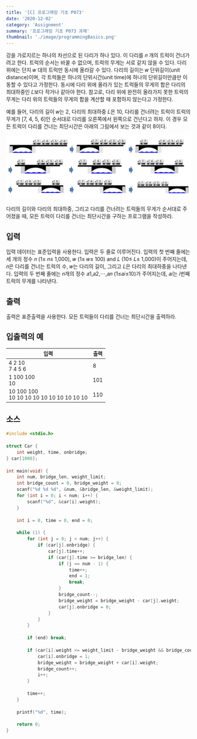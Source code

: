 ```yaml
---
title: '[C] 프로그래밍 기초 P073'
date: '2020-12-02'
category: 'Assignment'
summary: '프로그래밍 기초 P073 과제'
thumbnail: './image/programmingBasics.png'
---
```

강을 가로지르는 하나의 차선으로 된 다리가 하나 있다. 이 다리를 𝑛 개의 트럭이 건너가려고 한다. 트럭의 순서는 바꿀 수 없으며, 트럭의 무게는 서로 같지 않을 수 있다. 다리 위에는 단지 𝑤 대의 트럭만 동시에 올라갈 수 있다. 다리의 길이는 𝑤 단위길이(unit distance)이며, 각 트럭들은 하나의 단위시간(unit time)에 하나의 단위길이만큼만 이동할 수 있다고 가정한다. 동시에 다리 위에 올라가 있는 트럭들의 무게의 합은 다리의 최대하중인 𝐿보다 작거나 같아야 한다. 참고로, 다리 위에 완전히 올라가지 못한 트럭의 무게는 다리 위의 트럭들의 무게의 합을 계산할 때 포함하지 않는다고 가정한다.

예를 들어, 다리의 길이 𝑤는 2, 다리의 최대하중 𝐿은 10, 다리를 건너려는 트럭이 트럭의 무게가 [7, 4, 5, 6]인 순서대로 다리를 오른쪽에서 왼쪽으로 건넌다고 하자. 이 경우 모든 트럭이 다리를 건너는 최단시간은 아래의 그림에서 보는 것과 같이 8이다.

![Problem](./image/pba/p073.jpg)

다리의 길이와 다리의 최대하중, 그리고 다리를 건너려는 트럭들의 무게가 순서대로 주어졌을 때, 모든 트럭이 다리를 건너는 최단시간을 구하는 프로그램을 작성하라.

## 입력
입력 데이터는 표준입력을 사용한다. 입력은 두 줄로 이루어진다. 입력의 첫 번째 줄에는 세 개의 정수 𝑛 (1≤ 𝑛≤ 1,000), 𝑤 (1≤ 𝑤≤ 100) and 𝐿 (10≤ 𝐿≤ 1,000)이 주어지는데, 𝑛은 다리를 건너는 트럭의 수, 𝑤는 다리의 길이, 그리고 𝐿은 다리의 최대하중을 나타낸다. 입력의 두 번째 줄에는 𝑛개의 정수 𝑎1,𝑎2,⋯,𝑎𝑛 (1≤𝑎𝑖≤10)가 주어지는데, 𝑎𝑖는 𝑖번째 트럭의 무게를 나타낸다.

## 출력
출력은 표준출력을 사용한다. 모든 트럭들이 다리를 건너는 최단시간을 출력하라.


## 입출력의 예

|입력|출력|
|---|---|
|4 2 10<br>7 4 5 6|8|
|1 100 100<br>10|101|
|10 100 100<br>10 10 10 10 10 10 10 10 10 10|110|

## 소스

```c
#include <stdio.h>

struct Car {
    int weight, time, onbridge;
} car[1000];

int main(void) {
    int num, bridge_len, weight_limit;
    int bridge_count = 0, bridge_weight = 0;
    scanf("%d %d %d", &num, &bridge_len, &weight_limit);
    for (int i = 0; i < num; i++) {
        scanf("%d", &car[i].weight);
    }

    int i = 0, time = 0, end = 0;

    while (1) {
        for (int j = 0; j < num; j++) {
            if (car[j].onbridge) {
                car[j].time++;
                if (car[j].time >= bridge_len) {
                    if (j == num - 1) {
                        time++;
                        end = 1;
                        break;
                    }
                    bridge_count--;
                    bridge_weight = bridge_weight - car[j].weight;
                    car[j].onbridge = 0;
                }
            }
        }

        if (end) break;

        if (car[i].weight <= weight_limit - bridge_weight && bridge_count < bridge_len) {
            car[i].onbridge = 1;
            bridge_weight = bridge_weight + car[i].weight;
            bridge_count++;
            i++;
        }

        time++;
    }

    printf("%d", time);

    return 0;
}
```